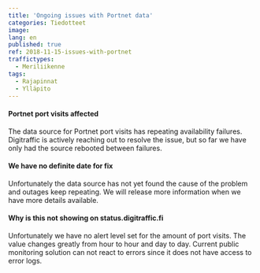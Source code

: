 ```yaml
---
title: 'Ongoing issues with Portnet data'
categories: Tiedotteet
image: 
lang: en
published: true
ref: 2018-11-15-issues-with-portnet
traffictypes:
  - Meriliikenne
tags:
  - Rajapinnat
  - Ylläpito
---
```


#### Portnet port visits affected

The data source for Portnet port visits has repeating availability failures. Digitraffic is actively
 reaching out to resolve the issue, but so far we have only had the source rebooted between failures.

#### We have no definite date for fix

Unfortunately the data source has not yet found the cause of the problem and outages keep repeating. We will release more 
information when we have more details available.

#### Why is this not showing on status.digitraffic.fi

Unfortunately we have no alert level set for the amount of port visits. The value changes greatly from 
hour to hour and day to day. Current public monitoring solution can not react to errors since it does not have access 
to error logs.